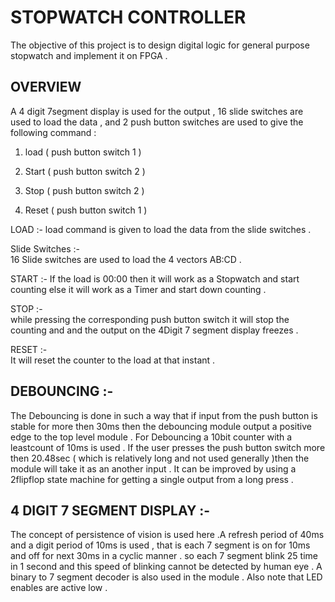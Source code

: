 # STOPWATCH CONTROLLER 

The objective of this project is  to design digital logic for general purpose stopwatch and implement it on FPGA .

OVERVIEW
---

	 
  A 4 digit 7segment display is used for the output ,  16 slide switches are used to load the data , and 2 push button switches are used to give the following command :
  
   1) load   ( push button switch 1 )
   
   2) Start  ( push button switch 2 )
   
   3) Stop  ( push button switch 2 )
   
   4) Reset  ( push button switch 1 )
		
LOAD :- 
		load command is given to load the data from the slide switches .
	    
   Slide Switches :-  
			 16 Slide switches are used to load the 4 vectors AB:CD .
			 
START :- 
		If the load is 00:00 then it will work as a Stopwatch and start counting else it will work as a Timer and start down counting .

STOP :-     
		while pressing the corresponding push button switch it will stop the counting and   and the output on the 4Digit 7 segment display freezes .

RESET :-   
	        It will reset the counter to the load at that instant . 



DEBOUNCING :-  
---
	
  The Debouncing is done in such a way that if input from the push button is stable for more then  30ms then the debouncing module output a positive edge to the top level module .
	For Debouncing a 10bit counter with a leastcount of 10ms is used . If the user presses the push button switch more then 20.48sec ( which is relatively long and not used generally   )then the module will take it as an another input .   It can be improved by using a 2flipflop state machine for getting a single output from a long press .
  
4 DIGIT 7 SEGMENT DISPLAY :-
---
  	
    
  The concept of persistence of vision is used here .A refresh period of 40ms and a digit period of 10ms is used , that is each 7 segment is on for 10ms and off for next 30ms in a cyclic manner  . so each 7 segment blink 25 time in 1 second and this speed of blinking cannot be detected by human eye .
	A binary to 7 segment decoder is also used in the module . Also note that LED enables are active low .  
	
